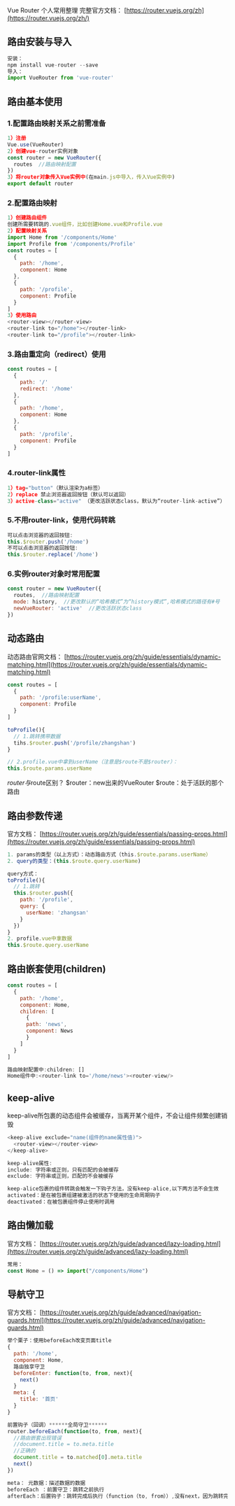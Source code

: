 Vue Router 个人常用整理
完整官方文档：
[https://router.vuejs.org/zh](https://router.vuejs.org/zh/)

## 路由安装与导入
```javascript
安装：
npm install vue-router --save
导入：
import VueRouter from 'vue-router'
```
## 路由基本使用
### 1.配置路由映射关系之前需准备
```javascript
1）注册
Vue.use(VueRouter)
2）创建vue-router实例对象
const router = new VueRouter({
  routes  //路由映射配置
})
3）将router对象传入Vue实例中(在main.js中导入，传入Vue实例中)
export default router
```
### 2.配置路由映射
```javascript
1）创建路由组件
创建所需要转跳的.vue组件，比如创建Home.vue和Profile.vue
2）配置映射关系
import Home from '/components/Home'
import Profile from '/components/Profile'
const routes = [
  {
    path: '/home',
    component: Home
  },
  {
    path: '/profile',
    component: Profile
  }
]
3）使用路由
<router-view></router-view>
<router-link to="/home"></router-link>
<router-link to="/profile"></router-link>
```
### 3.路由重定向（redirect）使用
```javascript
const routes = [
  {
    path: '/'
    redirect: '/home'
  },
  {
    path: '/home',
    component: Home
  },
  {
    path: '/profile',
    component: Profile
  }
]
```
### 4.router-link属性
```javascript
1）tag="button"（默认渲染为a标签）
2）replace 禁止浏览器返回按钮（默认可以返回）
3）active-class="active" （更改活跃状态class，默认为“router-link-active”）
```
### 5.不用router-link，使用代码转跳
```javascript
可以点击浏览器的返回按钮:
this.$router.push('/home')
不可以点击浏览器的返回按钮:
this.$router.replace('/home')
```
### 6.实例router对象时常用配置
```javascript
const router = new VueRouter({
  routes,  //路由映射配置
  mode: history,  //更改默认的“哈希模式”为“history模式”,哈希模式的路径有#号
  newVueRouter: 'active'  //更改活跃状态class
})
```
## 动态路由
动态路由官网文档：
[https://router.vuejs.org/zh/guide/essentials/dynamic-matching.html](https://router.vuejs.org/zh/guide/essentials/dynamic-matching.html)
```javascript
const routes = [
  {
    path: '/profile:userName',
    component: Profile
  }
]

toProfile(){
  // 1.跳转携带数据
  tihs.$router.push('/profile/zhangshan')
}

// 2.profile.vue中拿到userName（注意是$route不是$router）：
this.$route.params.userName
```
$router与$route区别？
$router：new出来的VueRouter
$route：处于活跃的那个路由
## 路由参数传递
官方文档：
[https://router.vuejs.org/zh/guide/essentials/passing-props.html](https://router.vuejs.org/zh/guide/essentials/passing-props.html)
```javascript
1. params的类型（以上方式）：动态路由方式（this.$route.params.userName）
2. query的类型：(this.$route.query.userName)

query方式：
toProfile(){
  // 1.跳转
  this.$router.push({
    path: '/profile',
    query: {
      userName: 'zhangsan'
    }
  })
}
2. profile.vue中拿数据
this.$route.query.userName
```
## 路由嵌套使用(children)
```javascript
const routes = [
  {
    path: '/home',
    component: Home,
    children: [
      {
      path: 'news',
      component: News
      }
    ]
  }
]

路由映射配置中:children: []
Home组件中:<router-link to='/home/news'><router-view/>
```
## keep-alive
keep-alive所包裹的动态组件会被缓存，当离开某个组件，不会让组件频繁创建销毁
```javascript
<keep-alive exclude="name(组件的name属性值)">
  <router-view></router-view>
</keep-alive>

keep-alive属性:
include: 字符串或正则，只有匹配的会被缓存
exclude: 字符串或正则，匹配的不会被缓存

keep-alice包裹的组件转跳会触发一下钩子方法，没有keep-alice,以下两方法不会生效
activated：是在被包裹组建被激活的状态下使用的生命周期钩子
deactivated：在被包裹组件停止使用时调用
```
## 路由懒加载
官方文档：
[https://router.vuejs.org/zh/guide/advanced/lazy-loading.html](https://router.vuejs.org/zh/guide/advanced/lazy-loading.html)
```javascript
常用：
const Home = () => import("/components/Home")
```
## 导航守卫
官方文档：
[https://router.vuejs.org/zh/guide/advanced/navigation-guards.html](https://router.vuejs.org/zh/guide/advanced/navigation-guards.html)
```javascript
举个栗子：使用beforeEach改变页面title
{
  path: '/home',
  component: Home,
  路由独享守卫
  beforeEnter: function(to, from, next){
    next()
  }
  meta: {
    title: '首页'
  }
}

前置钩子（回调）******全局守卫******
router.beforeEach(function(to, from, next){
  //路由嵌套出现错误
  //document.title = to.meta.title
  //正确的
  document.title = to.matched[0].meta.title
  next()
})

meta： 元数据：描述数据的数据
beforeEach ：前置守卫：跳转之前执行
afterEach：后置钩子：跳转完成后执行（function（to, from））,没有next，因为跳转完成了
```
